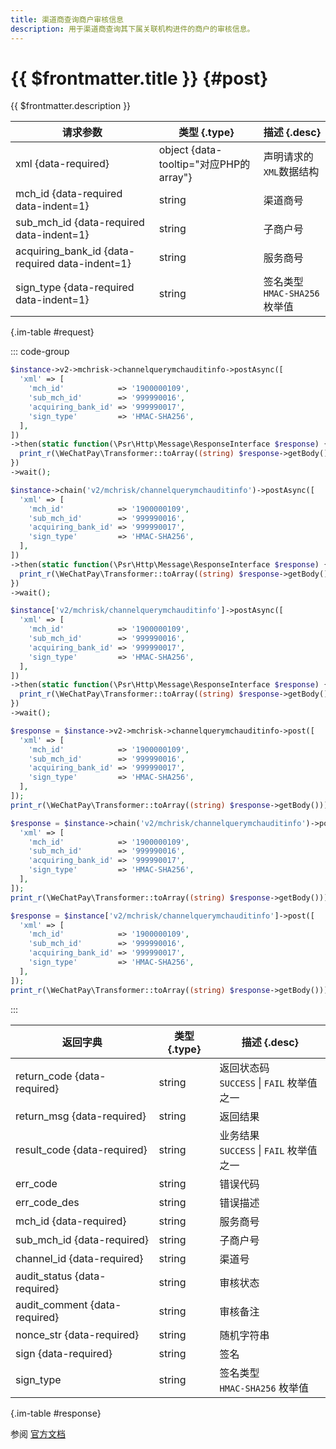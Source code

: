```yaml
---
title: 渠道商查询商户审核信息
description: 用于渠道商查询其下属关联机构进件的商户的审核信息。
---
```


# {{ $frontmatter.title }} {#post}

{{ $frontmatter.description }}

| 请求参数 | 类型 {.type} | 描述 {.desc}
| --- | --- | ---
| xml {data-required} | object {data-tooltip="对应PHP的array"} | 声明请求的`XML`数据结构
| mch_id {data-required data-indent=1} | string | 渠道商号
| sub_mch_id {data-required data-indent=1} | string | 子商户号
| acquiring_bank_id {data-required data-indent=1} | string | 服务商号
| sign_type {data-required data-indent=1} | string | 签名类型<br/>`HMAC-SHA256` 枚举值

{.im-table #request}

::: code-group

```php [异步纯链式]
$instance->v2->mchrisk->channelquerymchauditinfo->postAsync([
  'xml' => [
    'mch_id'            => '1900000109',
    'sub_mch_id'        => '999990016',
    'acquiring_bank_id' => '999990017',
    'sign_type'         => 'HMAC-SHA256',
  ],
])
->then(static function(\Psr\Http\Message\ResponseInterface $response) {
  print_r(\WeChatPay\Transformer::toArray((string) $response->getBody()));
})
->wait();
```

```php [异步声明式]
$instance->chain('v2/mchrisk/channelquerymchauditinfo')->postAsync([
  'xml' => [
    'mch_id'            => '1900000109',
    'sub_mch_id'        => '999990016',
    'acquiring_bank_id' => '999990017',
    'sign_type'         => 'HMAC-SHA256',
  ],
])
->then(static function(\Psr\Http\Message\ResponseInterface $response) {
  print_r(\WeChatPay\Transformer::toArray((string) $response->getBody()));
})
->wait();
```

```php [异步属性式]
$instance['v2/mchrisk/channelquerymchauditinfo']->postAsync([
  'xml' => [
    'mch_id'            => '1900000109',
    'sub_mch_id'        => '999990016',
    'acquiring_bank_id' => '999990017',
    'sign_type'         => 'HMAC-SHA256',
  ],
])
->then(static function(\Psr\Http\Message\ResponseInterface $response) {
  print_r(\WeChatPay\Transformer::toArray((string) $response->getBody()));
})
->wait();
```

```php [同步纯链式]
$response = $instance->v2->mchrisk->channelquerymchauditinfo->post([
  'xml' => [
    'mch_id'            => '1900000109',
    'sub_mch_id'        => '999990016',
    'acquiring_bank_id' => '999990017',
    'sign_type'         => 'HMAC-SHA256',
  ],
]);
print_r(\WeChatPay\Transformer::toArray((string) $response->getBody()));
```

```php [同步声明式]
$response = $instance->chain('v2/mchrisk/channelquerymchauditinfo')->post([
  'xml' => [
    'mch_id'            => '1900000109',
    'sub_mch_id'        => '999990016',
    'acquiring_bank_id' => '999990017',
    'sign_type'         => 'HMAC-SHA256',
  ],
]);
print_r(\WeChatPay\Transformer::toArray((string) $response->getBody()));
```

```php [同步属性式]
$response = $instance['v2/mchrisk/channelquerymchauditinfo']->post([
  'xml' => [
    'mch_id'            => '1900000109',
    'sub_mch_id'        => '999990016',
    'acquiring_bank_id' => '999990017',
    'sign_type'         => 'HMAC-SHA256',
  ],
]);
print_r(\WeChatPay\Transformer::toArray((string) $response->getBody()));
```

:::

| 返回字典 | 类型 {.type} | 描述 {.desc}
| --- | --- | ---
| return_code {data-required} | string | 返回状态码<br/>`SUCCESS` \| `FAIL` 枚举值之一
| return_msg {data-required} | string | 返回结果
| result_code {data-required} | string | 业务结果<br/>`SUCCESS` \| `FAIL` 枚举值之一
| err_code | string | 错误代码
| err_code_des | string | 错误描述
| mch_id {data-required} | string | 服务商号
| sub_mch_id {data-required} | string | 子商户号
| channel_id {data-required} | string | 渠道号
| audit_status {data-required} | string | 审核状态
| audit_comment {data-required} | string | 审核备注
| nonce_str {data-required} | string | 随机字符串
| sign {data-required} | string | 签名
| sign_type | string | 签名类型<br/>`HMAC-SHA256` 枚举值

{.im-table #response}

参阅 [官方文档](https://pay.weixin.qq.com/wiki/doc/api/mch_bank.php?chapter=9_296)
